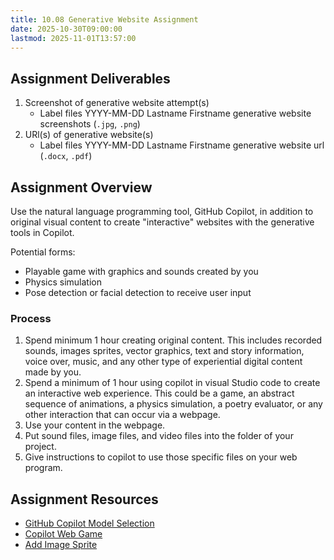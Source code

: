```yaml
---
title: 10.08 Generative Website Assignment
date: 2025-10-30T09:00:00
lastmod: 2025-11-01T13:57:00
---
```


## Assignment Deliverables

1. Screenshot of generative website attempt(s)
   - Label files YYYY-MM-DD Lastname Firstname generative website screenshots (`.jpg`, `.png`)
2. URl(s) of generative website(s)
   - Label files YYYY-MM-DD Lastname Firstname generative website url (`.docx`, `.pdf`)

## Assignment Overview

Use the natural language programming tool, GitHub Copilot, in addition to original visual content to create "interactive" websites with the generative tools in Copilot.

Potential forms:

- Playable game with graphics and sounds created by you
- Physics simulation
- Pose detection or facial detection to receive user input

### Process

1. Spend minimum 1 hour creating original content. This includes recorded sounds, images sprites, vector graphics, text and story information, voice over, music, and any other type of experiential digital content made by you.
2. Spend a minimum of 1 hour using copilot in visual Studio code to create an interactive web experience. This could be a game, an abstract sequence of animations, a physics simulation, a poetry evaluator, or any other interaction that can occur via a webpage.
3. Use your content in the webpage.
4. Put sound files, image files, and video files into the folder of your project.
5. Give instructions to copilot to use those specific files on your web program.

## Assignment Resources

- [GitHub Copilot Model Selection](./10-01-github-copilot-model-selection.md)
- [Copilot Web Game](./10-03-copilot-web-game.md)
- [Add Image Sprite](10-05-add-image-sprite.md)
